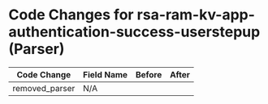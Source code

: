 # Code Changes for rsa-ram-kv-app-authentication-success-userstepup (Parser)

| Code Change | Field Name | Before | After |
|-------------|------------|--------|-------|
| removed_parser | N/A |  |  |